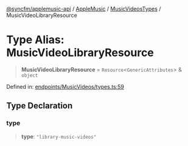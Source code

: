 [@syncfm/applemusic-api](../../../../../../globals.md) / [AppleMusic](../../../index.md) / [MusicVideosTypes](../index.md) / MusicVideoLibraryResource

# Type Alias: MusicVideoLibraryResource

> **MusicVideoLibraryResource** = `Resource`\<`GenericAttributes`\> & `object`

Defined in: [endpoints/MusicVideos/types.ts:59](https://github.com/sync-fm/applemusic-api/blob/9471caba6a6b5bc92263ffc6e5d9c04672ec1f7f/src/endpoints/MusicVideos/types.ts#L59)

## Type Declaration

### type

> **type**: `"library-music-videos"`
